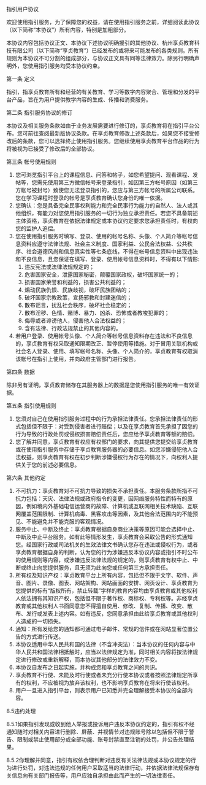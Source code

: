指引用户协议

欢迎使用指引服务，为了保障您的权益，请在使用指引服务之前，详细阅读此协议（以下简称“本协议”）所有内容，特别是加粗部分。

本协议内容包括协议正文、本协议下述协议明确援引的其他协议、杭州享贞教育科技有限公司（以下简称“享贞教育”）已经发布的或将来可能发布的各类规则。所有规则为本协议不可分割的组成部分，与协议正文具有同等法律效力。除另行明确声明外，您使用指引服务均受本协议约束。

第一条 定义

指引，指享贞教育所有和经营的有关教育、学习等数字内容聚合、管理和分发的平台产品，旨在为用户提供教学内容的生成、传播和消费服务。

第二条 指引服务协议的修订

本协议及相关服务条款如由于业务发展需要进行修订的，享贞教育将在指引平台公布。您可前往查阅最新版协议条款。在享贞教育修改上述条款后，如果您不接受修改后的条款，您可以选择终止使用指引服务。您继续使用享贞教育平台作品的行为将被视为已接受了修改后的全部协议。

第三条 帐号使用规则

1. 您可浏览指引平台上的课程信息、问答和帖子，如您希望提问、观看课程、发帖等，您需先使用第三方微信帐号来登录指引，如因第三方帐号原因（如第三方帐号被封号）致使您无法登录指引的，您应与第三方帐号的所属公司联系。您在学习课程时登录的帐号是享贞教育确认您身份的唯一依据。
2. 您确认：您是具备完全民事权利能力和完全民事行为能力的自然人、法人或其他组织，有能力对您使用指引服务的一切行为独立承担责任。若您不具备前述主体资格，享贞教育在依据法律规定或本协议约定要求您承担责任时，有权向您的监护人追偿。
3. 您在使用指引服务时填写、登录、使用的帐号名称、头像、个人简介等帐号信息资料应遵守法律法规、社会主义制度、国家利益、公民合法权益、公共秩序、社会道德风尚和信息真实性等七条底线，不得在帐号信息资料中出现违法和不良信息，且您保证在填写、登录、使用帐号信息资料时，不得有以下情形:
   1. 违反宪法或法律法规规定的；
   2. 危害国家安全，泄露国家秘密，颠覆国家政权，破坏国家统一的；
   3. 损害国家荣誉和利益的，损害公共利益的；
   4. 煽动民族仇恨、民族歧视，破坏民族团结的；
   5. 破坏国家宗教政策，宣扬邪教和封建迷信的；
   6. 散布谣言，扰乱社会秩序，破坏社会稳定的；
   7. 散布淫秽、色情、赌博、暴力、凶杀、恐怖或者教唆犯罪的；
   8. 侮辱或者诽谤他人，侵害他人合法权益的；
   9. 含有法律、行政法规禁止的其他内容的。
4. 若用户登录、使用帐号头像、个人简介等帐号信息资料存在违法和不良信息的，享贞教育有权采取通知限期改正、暂停使用等措施。对于冒用关联机构或社会名人登录、使用、填写帐号名称、头像、个人简介的，享贞教育有权取消该帐号在指引上使用，并向政府主管部门进行报告。

第四条 数据

除非另有证明，享贞教育储存在其服务器上的数据是您使用指引服务的唯一有效证据。

第五条 指引使用规则

1. 您须对自己在使用指引服务过程中的行为承担法律责任。您承担法律责任的形式包括但不限于：对受到侵害者进行赔偿；以及在享贞教育首先承担了因您的行为导致的行政处罚或侵权损害赔偿责任后，您应给予享贞教育等额的赔偿。
2. 您了解并同意，享贞教育有权应有权部门的要求，向其提供您提交给享贞教育或在使用指引服务中存储于享贞教育服务器的必要信息。如您涉嫌侵犯他人合法权益，则享贞教育有权在初步判断涉嫌侵权行为存在的情况下，向权利人提供关于您的前述必要信息。

第六条 其他约定

1. 不可抗力：享贞教育对不可抗力导致的损失不承担责任。本服务条款所指不可抗力包括：天灾、法律法规或政府指令的变更，因网络服务特性而特有的原因，例如境内外基础电信运营商的故障、计算机或互联网相关技术缺陷、互联网覆盖范围限制、计算机病毒、黑客攻击等因素，及其他合法范围内的不能预见、不能避免并不能克服的客观情况。
2. 服务中止、中断及终止：享贞教育根据自身商业决策等原因可能会选择中止、中断及中止平台服务。如有此等情形发生，享贞教育会采取公告的形式通知您。经国家行政或司法机关的生效法律文书确认您存在违法或侵权行为，或者享贞教育根据自身的判断，认为您的行为涉嫌违反本协议内容或指引不时公布的使用规则等内容，或涉嫌违反法律法规的规定的，则享贞教育有权中止、中断或终止向您提供服务，且无须为此向您或任何第三方承担责任。
3. 所有权及知识产权：享贞教育平台上所有内容，包括但不限于文字、软件、声音、图片、录像、图表、网站架构、网站画面的安排、网页设计、享贞教育为您提供的标有“版权所有，禁止转载”字样的教育内容均由享贞教育或其他权利人依法拥有其知识产权，包括但不限于著作权、商标权、专利权等。非经享贞教育或其他权利人书面同意您不得擅自使用、修改、复制、传播、改变、散布、发行或发表上述内容。如有违反，您同意承担由此给享贞教育或其他权利人造成的一切损失。
4. 通知：所有发给您的通知都可通过电子邮件、常规的信件或在网站显著位置公告的方式进行传送。
5. 本协议适用中华人民共和国的法律（不含冲突法）：当本协议的任何内容与中华人民共和国法律相抵触时，应当以法律规定为准，同时相关内容将按法律规定进行修改或重新解释，而本协议其他部分的法律效力不变。
6. 本协议自发布之日起实施，并构成您和享贞教育之间的共识。
7. 享贞教育不行使、未能及时行使或者未充分行使本协议或者按照法律规定所享有的权利，不应被视为放弃该权利，也不影响享贞教育在将来行使该权利。
8. 用户一旦进入指引平台，则表示用户已知悉并完全理解接受本协议的全部内容。

8.5违约处理

8.5.1如果指引发现或收到他人举报或投诉用户违反本协议约定的，指引有权不经通知随时对相关内容进行删除、屏蔽、并视情节对违规账号除以包括但不限于警告、限制或禁止使用部分或全部功能、账号封禁直至注销的处罚，并公告处理结果。

8.5.2你理解并同意，指引有权依合理判断对违反有关法律法规或本协议规定的行为进行处罚，对违法违规的任何用户采取适当的法律行动，并依据法律法规保存有关信息向有关部门报告等，用户应独自承担由此而产生的一切法律责任。

